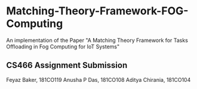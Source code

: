 # Matching-Theory-Framework-FOG-Computing

An implementation of the Paper "A Matching Theory Framework for Tasks Offloading in Fog Computing for IoT Systems"

## CS466 Assignment Submission
Feyaz Baker, 181CO119
Anusha P Das, 181CO108
Aditya Chirania, 181CO104


